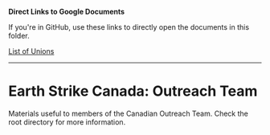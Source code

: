 **Direct Links to Google Documents**

If you're in GitHub, use these links to directly open the documents in this folder.

[List of Unions](https://docs.google.com/open?id=17Qc7WGTs-FVRr2MHC739KQi_65Aho42V_bwrK5mjf7g)

***

# Earth Strike Canada: Outreach Team

Materials useful to members of the Canadian Outreach Team. Check the root directory for more information.